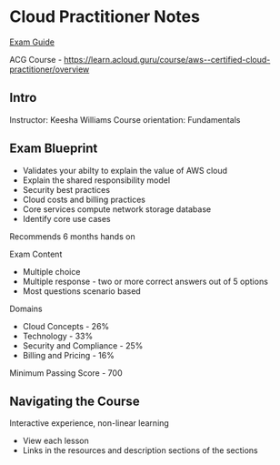 # Cloud Practitioner Notes

[Exam Guide](https://d1.awsstatic.com/training-and-certification/docs-cloud-practitioner/AWS-Certified-Cloud-Practitioner_Exam-Guide.pdf)

ACG Course - https://learn.acloud.guru/course/aws--certified-cloud-practitioner/overview

## Intro

Instructor: Keesha Williams
Course orientation: Fundamentals

## Exam Blueprint

* Validates your abilty to explain the value of AWS cloud
* Explain the shared responsibility model
* Security best practices
* Cloud costs and billing practices
* Core services compute network storage database
* Identify core use cases

Recommends 6 months hands on

Exam Content

* Multiple choice
* Multiple response - two or more correct answers out of 5 options
* Most questions scenario based

Domains

* Cloud Concepts - 26%
* Technology - 33%
* Security and Compliance - 25%
* Billing and Pricing - 16%

Minimum Passing Score - 700

## Navigating the Course

Interactive experience, non-linear learning

* View each lesson
* Links in the resources and description sections of the sections